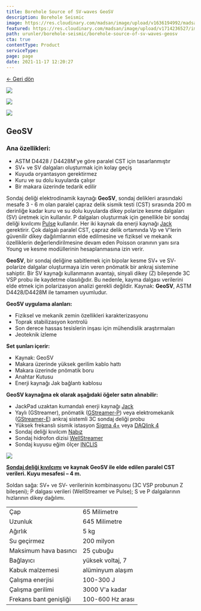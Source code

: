 ```yaml
---
title: Borehole Source of SV-waves GeoSV
description: Borehole Seismic
image: https://res.cloudinary.com/madsan/image/upload/v1636194992/madsan-stock/IMG_3200_nsgux0.jpg
featured: https://res.cloudinary.com/madsan/image/upload/v1714236527/image1_yqaxlg.png
path: urunler/borehole-seismic/borehole-source-of-sv-waves-geosv
cta: true
contentType: Product
serviceType: 
page: page
date: 2021-11-17 12:20:27
---
```


[←  Geri dön](/urunler/borehole-seismic)

[![](https://res.cloudinary.com/madsan/image/upload/v1714236527/image1_yqaxlg.png)](https://res.cloudinary.com/madsan/image/upload/v1714236527/image1_yqaxlg.png)


<div class="row">
<div class="col-md-3">

[![](https://res.cloudinary.com/madsan/image/upload/v1714236527/image3_imdomq.jpg)](https://res.cloudinary.com/madsan/image/upload/v1714236527/image3_imdomq.jpg)

</div>
<div class="col-md-3">

[![](https://res.cloudinary.com/madsan/image/upload/v1714236527/image2_wkrsqy.jpg)](https://res.cloudinary.com/madsan/image/upload/v1714236527/image2_wkrsqy.jpg)

</div>

</div>

## GeoSV

### Ana özellikleri:

*   ASTM D4428 / D4428M'ye göre paralel CST için tasarlanmıştır
*   SV+ ve SV dalgaları oluşturmak için kolay geçiş
*   Kuyuda oryantasyon gerektirmez
*   Kuru ve su dolu kuyularda çalışır
*   Bir makara üzerinde tedarik edilir


Sondaj deliği elektrodinamik kaynağı **GeoSV**, sondaj delikleri arasındaki mesafe 3 - 6 m olan paralel çapraz delik sismik testi (CST) sırasında 200 m derinliğe kadar kuru ve su dolu kuyularda dikey polarize kesme dalgaları (SV) üretmek için kullanılır. P dalgaları oluşturmak için genellikle bir sondaj deliği kıvılcımı [Pulse](https://geodevice.ca/product/pulse/) kullanılır. Her iki kaynak da enerji kaynağı [Jack](https://geodevice.ca/product/jack/) gerektirir. Çok dalgalı paralel CST, çapraz delik ortamında Vp ve V'lerin güvenilir dikey dağılımlarının elde edilmesine ve fiziksel ve mekanik özelliklerin değerlendirilmesine devam eden Poisson oranının yanı sıra Young ve kesme modüllerinin hesaplanmasına izin verir.

**GeoSV**, bir sondaj deliğine sabitlemek için bipolar kesme SV+ ve SV- polarize dalgalar oluşturmaya izin veren pnömatik bir ankraj sistemine sahiptir. Bir SV kaynağı kullanmanın avantajı, sinyali dikey (Z) bileşende 3C VSP probu ile kaydetme olasılığıdır. Bu nedenle, kayma dalgası verilerini elde etmek için polarizasyon analizi gerekli değildir. Kaynak: **GeoSV**, ASTM D4428/D4428M ile tamamen uyumludur.

**GeoSV uygulama alanları:**

*   Fiziksel ve mekanik zemin özellikleri karakterizasyonu
*   Toprak stabilizasyon kontrolü
*   Son derece hassas tesislerin inşası için mühendislik araştırmaları
*   Jeoteknik izleme


**Set şunları içerir:**

*   Kaynak: GeoSV
*   Makara üzerinde yüksek gerilim kablo hattı
*   Makara üzerinde pnömatik boru
*   Anahtar Kutusu
*   Enerji kaynağı Jak bağlantı kablosu


**GeoSV kaynağına ek olarak aşağıdaki öğeler satın alınabilir:**

*   JackPad uzaktan kumandalı enerji kaynağı [Jack](https://geodevice.ca/product/jack/)
*   Yaylı (GStreamer), pnömatik ([GStreamer-P](https://geodevice.ca/product/gstreamer-p/)) veya elektromekanik ([GStreamer-E](https://geodevice.ca/product/gstreamer-e/)) ankraj sistemli 3C sondaj deliği probu
*   Yüksek frekanslı sismik istasyon [Sigma 4+](https://geodevice.ca/product/sigma4/) veya [DAQlink 4](https://geodevice.ca/product/daqlink4/)
*   Sondaj deliği kıvılcım [Nabız](https://geodevice.ca/product/pulse/)
*   Sondaj hidrofon dizisi [WellStreamer](https://geodevice.ca/product/wellstreamer/)
*   Sondaj kuyusu eğim ölçer [INCLIS](https://geodevice.ca/product/inclis/)

![](https://res.cloudinary.com/madsan/image/upload/v1714236528/image4_tsudre.png)

[**Sondaj deliği kıvılcımı**](https://geodevice.ca/product/pulse/) **ve kaynak GeoSV ile elde edilen paralel CST verileri. Kuyu mesafesi – 4 m.**

Soldan sağa: SV+ ve SV- verilerinin kombinasyonu (3C VSP probunun Z bileşeni); P dalgası verileri (WellStreamer ve Pulse); S ve P dalgalarının hızlarının dikey dağılımı.

<div class="table-responsive"> 

|                        |                  |
|------------------------|------------------|
| Çap                    | 65 Milimetre     |
| Uzunluk                | 645 Milimetre    |
| Ağırlık                | 5 kg             |
| Su geçirmez            | 200 milyon       |
| Maksimum hava basıncı  | 25 çubuğu        |
| Bağlayıcı              | yüksek voltaj, 7 |
| Kabuk malzemesi        | alüminyum alaşım |
| Çalışma enerjisi       | 100-300 J        |
| Çalışma gerilimi       | 3000 V'a kadar   |
| Frekans bant genişliği | 100-600 Hz arası |

</div>
